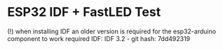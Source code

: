 # ESP32 IDF + FastLED Test

(!) when installing IDF an older version is required for the esp32-arduino component to work
    required IDF: IDF 3.2 - git hash: 7dd492319
